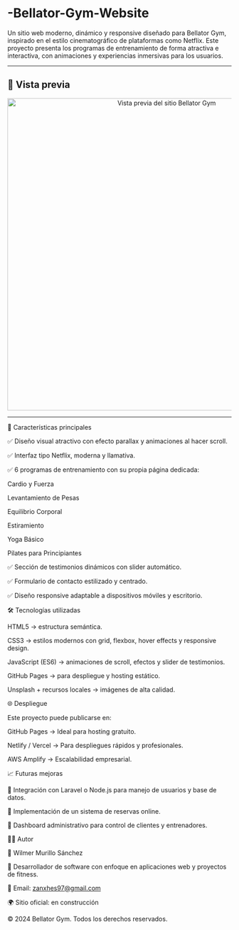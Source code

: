 # -Bellator-Gym-Website
Un sitio web moderno, dinámico y responsive diseñado para Bellator Gym, inspirado en el estilo cinematográfico de plataformas como Netflix. Este proyecto presenta los programas de entrenamiento de forma atractiva e interactiva, con animaciones y experiencias inmersivas para los usuarios.

---

## 📸 Vista previa

<p align="center">
  <img src="preview.png" alt="Vista previa del sitio Bellator Gym" width="700">
</p>

---
📌 Características principales

✅ Diseño visual atractivo con efecto parallax y animaciones al hacer scroll.

✅ Interfaz tipo Netflix, moderna y llamativa.

✅ 6 programas de entrenamiento con su propia página dedicada:

Cardio y Fuerza

Levantamiento de Pesas

Equilibrio Corporal

Estiramiento

Yoga Básico

Pilates para Principiantes

✅ Sección de testimonios dinámicos con slider automático.

✅ Formulario de contacto estilizado y centrado.

✅ Diseño responsive adaptable a dispositivos móviles y escritorio.

🛠️ Tecnologías utilizadas

HTML5 → estructura semántica.

CSS3 → estilos modernos con grid, flexbox, hover effects y responsive design.

JavaScript (ES6) → animaciones de scroll, efectos y slider de testimonios.

GitHub Pages → para despliegue y hosting estático.

Unsplash + recursos locales → imágenes de alta calidad.

🌐 Despliegue

Este proyecto puede publicarse en:

GitHub Pages → Ideal para hosting gratuito.

Netlify / Vercel → Para despliegues rápidos y profesionales.

AWS Amplify → Escalabilidad empresarial.

📈 Futuras mejoras

🔹 Integración con Laravel o Node.js para manejo de usuarios y base de datos.

🔹 Implementación de un sistema de reservas online.

🔹 Dashboard administrativo para control de clientes y entrenadores.

👨‍💻 Autor

📌 Wilmer Murillo Sánchez

💪 Desarrollador de software con enfoque en aplicaciones web y proyectos de fitness.

📧 Email: zanxhes97@gmail.com

🌍 Sitio oficial: en construcción

© 2024 Bellator Gym. Todos los derechos reservados.
